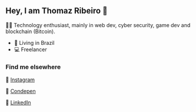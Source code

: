 ## Hey, I am Thomaz Ribeiro 🖖
👨‍💻 Technology enthusiast, mainly in web dev, cyber security, game dev and blockchain
	(Bitcoin). 
- 📍  Living in Brazil
- 💻 Freelancer

### Find me elsewhere

📸  [Instagram](https://www.instagram.com/thomazztur/)

💾  [Condepen](https://codepen.io/Thomerlin) 

💼  [LinkedIn](https://www.linkedin.com/in/Thomazzribeiro/?locale=en_US)
